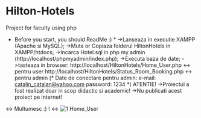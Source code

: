 # Hilton-Hotels
Project for faculty using php
* Before you start, you should ReadMe :) *
->Lanseaza in executie XAMPP (Apache si MySQL);
->Muta or Copiaza folderul HiltonHotels in XAMPP/htdocs;
->Incarca Hotel.sql in php my admin (http://localhost/phpmyadmin/index.php);
->Executa baza de date;
->tasteaza in browser: 
  http://localhost/HiltonHotels/Home_User.php <-> pentru user
  http://localhost/HiltonHotels/Status_Room_Booking.php <-> pentru admin
(* Date de conectare pentru admin: e-mail: catalin_catalan@yahoo.com password: 1234 *)
ATENTIE! 
        ->Proiectul a fost realizat doar in scop didactic si academic! 
        ->Nu publicati acest proiect pe internet! 

<-> Multumesc :) ! <->
![1 Home_User](https://user-images.githubusercontent.com/50969642/114272367-94bc5900-9a1e-11eb-856d-e94fce384cd3.png)
